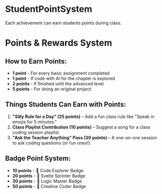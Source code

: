 # StudentPointSystem
Each achievement can earn students points during class.

# Points & Rewards System

## How to Earn Points:
- **1 point** - For every basic assignment completed
- **1 point** - If code with AI for the chapter is explored
- **2 points** - If finished until the advanced level
- **5 points** - For doing an original project

## Things Students Can Earn with Points:
1. **"Silly Rule for a Day" (25 points)** – Add a fun class rule like "Speak in emojis for 5 minutes."
2. **Class Playlist Contribution (10 points)** – Suggest a song for a class coding session playlist.
3. **"Ask the Teacher Anything" Pass (30 points)** – A one-on-one session to ask coding questions (or fun ones!).

## Badge Point System:
- **10 points** - 🏅 Code Explorer Badge
- **20 points** - 🚀 Svelte Sprinter Badge
- **30 points** - 🧠 Logic Master Badge
- **50 points** - 🌟 Creative Coder Badge

